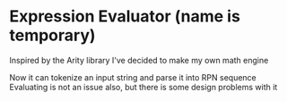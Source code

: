 # Expression Evaluator (name is temporary)
Inspired by the Arity library I've decided to make my own math engine

Now it can tokenize an input string and parse it into RPN sequence
Evaluating is not an issue also, but there is some design problems with it
